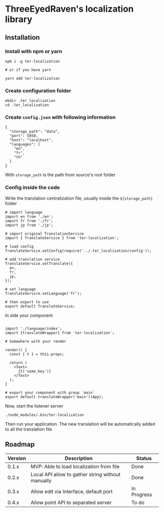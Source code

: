 # ThreeEyedRaven's localization library

## Installation

### Install with npm or yarn

```
npm i -g ter-localization

# or if you have yarn

yarn add ter-localization
```

### Create configuration folder

```
mkdir .ter_localization
cd .ter_localization
```

### Create `config.json` with following information

```
{
  "storage_path": "data",
  "port": 5050,
  "host": "localhost",
  "languages": [
    "en",
    "fr",
    "th"
  ]
}
```

With `storage_path` is the path from source's root folder

### Config inside the code

Write the translation centralization file, usually inside the `${storage_path}` folder

```
# import language
import en from './en';
import fr from './fr';
import jp from './jp';

# import original TranslationService
import { TranslateService } from 'ter-localization';

# load config
TranslateService.setConfig(require('../.ter_localization/config'));

# add translation service
TranslateService.setTranslate({
  en,
  fr,
  jp,
});

# set language
TranslateService.setLanguage('fr');

# then export to use
export default TranslateService;
```

In side your component

```

import './language/index';
import {translateWrapper} from 'ter-localization';

# Somewhere with your render

render() {
  const { t } = this.props;

  return (
    <Text>
      {t('some_key')}
    </Text>
  );
}

# export your component with group `main`
export default translateWrapper('main')(App);
```

Now, start the listener server

```
./node_modules/.bin/ter-localization
```

Then run your application. The new translation will be automatically added to all the translation file


## Roadmap

| Version | Description                                       | Status      |
|---------|---------------------------------------------------|-------------|
| 0.1.x   | MVP: Able to load localization from file          | Done        |
| 0.2.x   | Local API allow to gather string without manually | Done        |
| 0.3.x   | Allow edit via Interface, default port            | In Progress |
| 0.4.x   | Allow point API to separated server               | To do       |